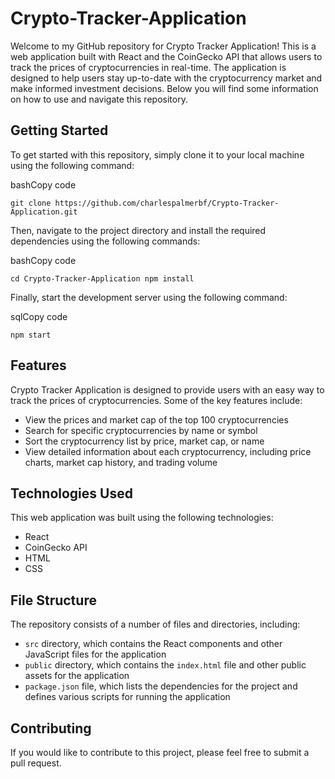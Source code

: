 # Crypto-Tracker-Application

Welcome to my GitHub repository for Crypto Tracker Application! This is a web application built with React and the CoinGecko API that allows users to track the prices of cryptocurrencies in real-time. The application is designed to help users stay up-to-date with the cryptocurrency market and make informed investment decisions. Below you will find some information on how to use and navigate this repository.

Getting Started
---------------

To get started with this repository, simply clone it to your local machine using the following command:

bashCopy code

`git clone https://github.com/charlespalmerbf/Crypto-Tracker-Application.git`

Then, navigate to the project directory and install the required dependencies using the following commands:

bashCopy code

`cd Crypto-Tracker-Application
npm install`

Finally, start the development server using the following command:

sqlCopy code

`npm start`

Features
--------

Crypto Tracker Application is designed to provide users with an easy way to track the prices of cryptocurrencies. Some of the key features include:

-   View the prices and market cap of the top 100 cryptocurrencies
-   Search for specific cryptocurrencies by name or symbol
-   Sort the cryptocurrency list by price, market cap, or name
-   View detailed information about each cryptocurrency, including price charts, market cap history, and trading volume

Technologies Used
-----------------

This web application was built using the following technologies:

-   React
-   CoinGecko API
-   HTML
-   CSS

File Structure
--------------

The repository consists of a number of files and directories, including:

-   `src` directory, which contains the React components and other JavaScript files for the application
-   `public` directory, which contains the `index.html` file and other public assets for the application
-   `package.json` file, which lists the dependencies for the project and defines various scripts for running the application

Contributing
------------

If you would like to contribute to this project, please feel free to submit a pull request.
